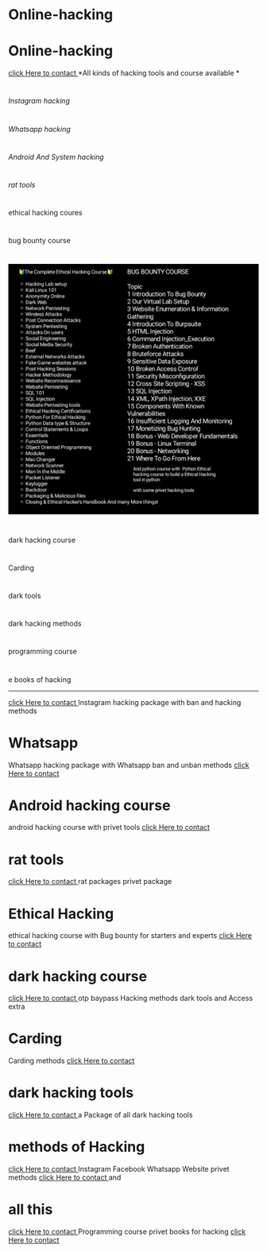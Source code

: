 # Online-hacking


# Online-hacking
<a href="https://wa.me/+916235369260text=Onlinehackzz">click Here to contact </a>
*All kinds of hacking tools and course available *
#
*Instagram hacking*
#
*Whatsapp hacking*
#
*Android And System hacking*
#
*rat tools*
#
ethical hacking coures
#
bug bounty course 

#

<img src="https://github.com/Xzhackyy/Online-hacking/blob/main/IMG-20231006-WA0216.jpg" alt="alternatetext">

#
dark hacking course 
#

Carding 
#

dark tools
#
dark hacking methods
#
programming course
#
e books of hacking
********************
<a href="https://wa.me/+916235369260text=Onlinehackzz">click Here to contact </a>
Instagram hacking package with ban and hacking methods 


# Whatsapp 
Whatsapp hacking package with Whatsapp ban and unban methods
<a href="https://wa.me/+916235369260text=Onlinehackzz">click Here to contact </a>
# Android hacking course 
android hacking course with privet tools
<a href="https://wa.me/+916235369260text=Onlinehackzz">click Here to contact </a>
# rat tools 
<a href="https://wa.me/+916235369260text=Onlinehackzz">click Here to contact </a>
rat packages
privet package 

# Ethical Hacking 
ethical hacking  course with Bug bounty for starters and experts
<a href="https://wa.me/+916235369260text=Onlinehackzz">click Here to contact </a>
# dark hacking course 
<a href="https://wa.me/+916235369260text=Onlinehackzz">click Here to contact </a>
otp baypass Hacking methods dark tools and Access extra 

# Carding
Carding methods 
<a href="https://wa.me/+916235369260text=Onlinehackzz">click Here to contact </a>
# dark hacking tools
<a href="https://wa.me/+916235369260text=Onlinehackzz">click Here to contact </a>
a Package of all dark hacking tools   
# methods of Hacking 
<a href="https://wa.me/+916235369260text=Onlinehackzz">click Here to contact </a>
Instagram Facebook Whatsapp Website privet methods
<a href="https://wa.me/+916235369260text=Onlinehackzz">click Here to contact </a>
and 
# all this 
<a href="https://wa.me/+916235369260text=Onlinehackzz">click Here to contact </a>
Programming course 
privet books for hacking
<a href="https://wa.me/+916235369260text=Onlinehackzz">click Here to contact </a>
